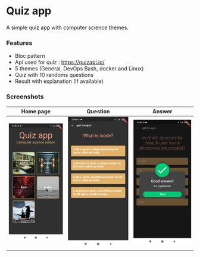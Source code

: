 # Quiz app

A simple quiz app with computer science themes.

### Features

* Bloc pattern
* Api used for quiz : https://quizapi.io/
* 5 themes (General, DevOps Bash, docker and Linux)
* Quiz with 10 randoms questions
* Result with explanation (If available)

### Screenshots

<table>
  <thead>
    <tr>
        <th>Home page</th>
        <th>Question</th>
        <th>Answer</th>
    </tr>
  </thead>
  <tbody>
    <tr>
        <td>
            <img src="assets/home_page.jpg" alt="Home Page" />
        </td>
        <td>
            <img src="assets/question.jpg" alt="Question example" />
        </td>
        <td>
            <img src="assets/answer.jpg" alt="Answer example" />
        </td>
    </tr>
  </tbody>
</table>
